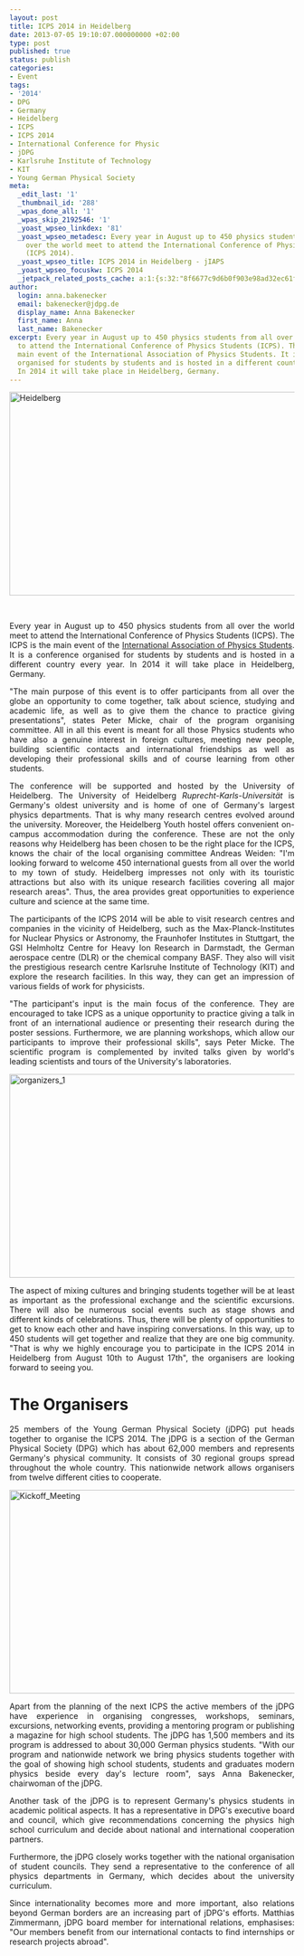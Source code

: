 ```yaml
---
layout: post
title: ICPS 2014 in Heidelberg
date: 2013-07-05 19:10:07.000000000 +02:00
type: post
published: true
status: publish
categories:
- Event
tags:
- '2014'
- DPG
- Germany
- Heidelberg
- ICPS
- ICPS 2014
- International Conference for Physic
- jDPG
- Karlsruhe Institute of Technology
- KIT
- Young German Physical Society
meta:
  _edit_last: '1'
  _thumbnail_id: '288'
  _wpas_done_all: '1'
  _wpas_skip_2192546: '1'
  _yoast_wpseo_linkdex: '81'
  _yoast_wpseo_metadesc: Every year in August up to 450 physics students from all
    over the world meet to attend the International Conference of Physics Students
    (ICPS 2014).
  _yoast_wpseo_title: ICPS 2014 in Heidelberg - jIAPS
  _yoast_wpseo_focuskw: ICPS 2014
  _jetpack_related_posts_cache: a:1:{s:32:"8f6677c9d6b0f903e98ad32ec61f8deb";a:2:{s:7:"expires";i:1441422491;s:7:"payload";a:3:{i:0;a:1:{s:2:"id";i:770;}i:1;a:1:{s:2:"id";i:879;}i:2;a:1:{s:2:"id";i:198;}}}}
author:
  login: anna.bakenecker
  email: bakenecker@jdpg.de
  display_name: Anna Bakenecker
  first_name: Anna
  last_name: Bakenecker
excerpt: Every year in August up to 450 physics students from all over the world meet
  to attend the International Conference of Physics Students (ICPS). The ICPS is the
  main event of the International Association of Physics Students. It is a conference
  organised for students by students and is hosted in a different country every year.
  In 2014 it will take place in Heidelberg, Germany.
---
```

<p style="text-align: justify;"><img class="size-single-thumbnail wp-image-284 alignleft" alt="Heidelberg" src="{{ site.baseurl }}/assets/Heidelberg-640x360.jpg" width="640" height="360" /></p>
<p>&nbsp;</p>
<p style="text-align: justify;">Every year in August up to 450 physics students from all over the world meet to attend the International Conference of Physics Students (ICPS). The ICPS is the main event of the <a href="http://iaps.info">International Association of Physics Students</a>. It is a conference organised for students by students and is hosted in a different country every year. In 2014 it will take place in Heidelberg, Germany.</p>
<p style="text-align: justify;">"The main purpose of this event is to offer participants from all over the globe an opportunity to come together, talk about science, studying and academic life, as well as to give them the chance to practice giving presentations", states Peter Micke, chair of the program organising committee. All in all this event is meant for all those Physics students who have also a genuine interest in foreign cultures, meeting new people, building scientific contacts and international friendships as well as developing their professional skills and of course learning from other students.</p>
<p style="text-align: justify;">The conference will be supported and hosted by the University of Heidelberg. The University of Heidelberg <em>Ruprecht-Karls-Universität</em> is Germany's oldest university and is home of one of Germany's largest physics departments. That is why many research centres evolved around the university. Moreover, the Heidelberg Youth hostel offers convenient on-campus accommodation during the conference. These are not the only reasons why Heidelberg has been chosen to be the right place for the ICPS, knows the chair of the local organising committee Andreas Weiden: "I'm looking forward to welcome 450 international guests from all over the world to my town of study. Heidelberg impresses not only with its touristic attractions but also with its unique research facilities covering all major research areas". Thus, the area provides great opportunities to experience culture and science at the same time.</p>
<p style="text-align: justify;">The participants of the ICPS 2014 will be able to visit research centres and companies in the vicinity of Heidelberg, such as the Max-Planck-Institutes for Nuclear Physics or Astronomy, the Fraunhofer Institutes in Stuttgart, the GSI Helmholtz Centre for Heavy Ion Research in Darmstadt, the German aerospace centre (DLR) or the chemical company BASF. They also will visit the prestigious research centre Karlsruhe Institute of Technology (KIT) and explore the research facilities. In this way, they can get an impression of various fields of work for physicists.</p>
<p style="text-align: justify;">"The participant's input is the main focus of the conference. They are encouraged to take ICPS as a unique opportunity to practice giving a talk in front of an international audience or presenting their research during the poster sessions. Furthermore, we are planning workshops, which allow our participants to improve their professional skills", says Peter Micke. The scientific program is complemented by invited talks given by world's leading scientists and tours of the University's laboratories.</p>
<p><a href="http://jiaps.org/wp-content/uploads/2013/07/organizers_1.jpg"><img class="alignright size-single-thumbnail wp-image-287" alt="organizers_1" src="{{ site.baseurl }}/assets/organizers_1-640x360.jpg" width="640" height="360" /></a></p>
<p style="text-align: justify;">The aspect of mixing cultures and bringing students together will be at least as important as the professional exchange and the scientific excursions. There will also be numerous social events such as stage shows and different kinds of celebrations. Thus, there will be plenty of opportunities to get to know each other and have inspiring conversations. In this way, up to 450 students will get together and realize that they are one big community. "That is why we highly encourage you to participate in the ICPS 2014 in Heidelberg from August 10th to August 17th", the organisers are looking forward to seeing you.</p>
<h1 style="text-align: justify;">The Organisers</h1>
<p style="text-align: justify;">25 members of the Young German Physical Society (jDPG) put heads together to organise the ICPS 2014. The jDPG is a section of the German Physical Society (DPG) which has about 62,000 members and represents Germany's physical community. It consists of 30 regional groups spread throughout the whole country. This nationwide network allows organisers from twelve different cities to cooperate.</p>
<p><a href="http://jiaps.org/wp-content/uploads/2013/07/Kickoff_Meeting.jpg"><img class="aligncenter size-single-thumbnail wp-image-285" alt="Kickoff_Meeting" src="{{ site.baseurl }}/assets/Kickoff_Meeting-640x360.jpg" width="640" height="360" /></a></p>
<p style="text-align: justify;">Apart from the planning of the next ICPS the active members of the jDPG have experience in organising congresses, workshops, seminars, excursions, networking events, providing a mentoring program or publishing a magazine for high school students. The jDPG has 1,500 members and its program is addressed to about 30,000 German physics students. "With our program and nationwide network we bring physics students together with the goal of showing high school students, students and graduates modern physics beside every day's lecture room", says Anna Bakenecker, chairwoman of the jDPG.</p>
<p style="text-align: justify;">Another task of the jDPG is to represent Germany's physics students in academic political aspects. It has a representative in DPG's executive board and council, which give recommendations concerning the physics high school curriculum and decide about national and international cooperation partners.</p>
<p style="text-align: justify;">Furthermore, the jDPG closely works together with the national organisation of student councils. They send a representative to the conference of all physics departments in Germany, which decides about the university curriculum.</p>
<p style="text-align: justify;">Since internationality becomes more and more important, also relations beyond German borders are an increasing part of jDPG's efforts. Matthias Zimmermann, jDPG board member for international relations, emphasises: "Our members benefit from our international contacts to find internships or research projects abroad".</p>
